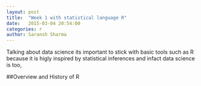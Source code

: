 ```yaml
---
layout: post
title:  "Week 1 with statistical language R"
date:   2015-03-04 20:54:00
categories: r
author: Saransh Sharma
---
```

Talking about data science its important to stick with basic tools such as R because it is higly inspired by statistical inferences and infact data science is too,

##Overview and History of R


